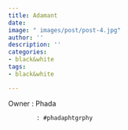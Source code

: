 ```yaml
---
title: Adamant
date: 
image: " images/post/post-4.jpg"
author: ''
description: ''
categories:
- black&white
tags:
- black&white

---
```

Owner : Phada

            : #phadaphtgrphy
